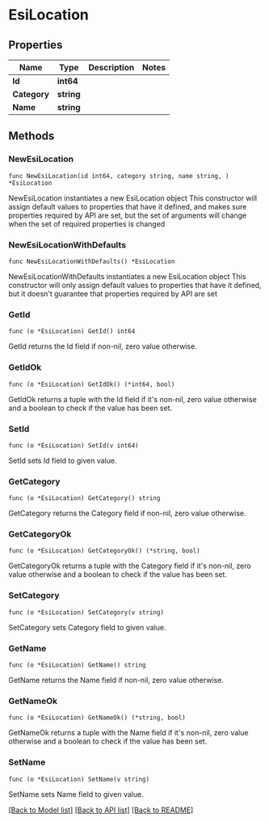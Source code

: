 # EsiLocation

## Properties

Name | Type | Description | Notes
------------ | ------------- | ------------- | -------------
**Id** | **int64** |  | 
**Category** | **string** |  | 
**Name** | **string** |  | 

## Methods

### NewEsiLocation

`func NewEsiLocation(id int64, category string, name string, ) *EsiLocation`

NewEsiLocation instantiates a new EsiLocation object
This constructor will assign default values to properties that have it defined,
and makes sure properties required by API are set, but the set of arguments
will change when the set of required properties is changed

### NewEsiLocationWithDefaults

`func NewEsiLocationWithDefaults() *EsiLocation`

NewEsiLocationWithDefaults instantiates a new EsiLocation object
This constructor will only assign default values to properties that have it defined,
but it doesn't guarantee that properties required by API are set

### GetId

`func (o *EsiLocation) GetId() int64`

GetId returns the Id field if non-nil, zero value otherwise.

### GetIdOk

`func (o *EsiLocation) GetIdOk() (*int64, bool)`

GetIdOk returns a tuple with the Id field if it's non-nil, zero value otherwise
and a boolean to check if the value has been set.

### SetId

`func (o *EsiLocation) SetId(v int64)`

SetId sets Id field to given value.


### GetCategory

`func (o *EsiLocation) GetCategory() string`

GetCategory returns the Category field if non-nil, zero value otherwise.

### GetCategoryOk

`func (o *EsiLocation) GetCategoryOk() (*string, bool)`

GetCategoryOk returns a tuple with the Category field if it's non-nil, zero value otherwise
and a boolean to check if the value has been set.

### SetCategory

`func (o *EsiLocation) SetCategory(v string)`

SetCategory sets Category field to given value.


### GetName

`func (o *EsiLocation) GetName() string`

GetName returns the Name field if non-nil, zero value otherwise.

### GetNameOk

`func (o *EsiLocation) GetNameOk() (*string, bool)`

GetNameOk returns a tuple with the Name field if it's non-nil, zero value otherwise
and a boolean to check if the value has been set.

### SetName

`func (o *EsiLocation) SetName(v string)`

SetName sets Name field to given value.



[[Back to Model list]](../README.md#documentation-for-models) [[Back to API list]](../README.md#documentation-for-api-endpoints) [[Back to README]](../README.md)


